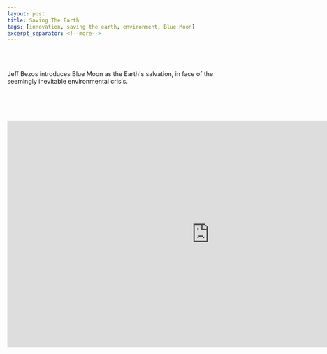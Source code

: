 ```yaml
---
layout: post
title: Saving The Earth
tags: [innovation, saving the earth, environment, Blue Moon]
excerpt_separator: <!--more-->
---
```


<br> <br> 

Jeff Bezos introduces Blue Moon as the Earth's salvation, in face of the seemingly inevitable  environmental crisis. 

<!--more-->

<br>
<br>
<br>
<br>

<div class="embed-container">
<iframe width="923" height="519" src="https://www.youtube.com/embed/XfdBZdL8_nc" title="YouTube video player" frameborder="0" allow="accelerometer; autoplay; clipboard-write; encrypted-media; gyroscope; picture-in-picture" allowfullscreen></iframe>
</div>

<br>
<br>
<br>
<br>
<br>
<br>
<br>
<br>
<br>

